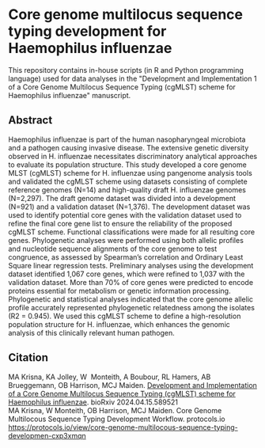 # Core genome multilocus sequence typing development for Haemophilus influenzae
This repository contains in-house scripts (in R and Python programming language) used for data analyses in the "Development and Implementation 1 of a Core Genome Multilocus Sequence Typing (cgMLST) scheme for Haemophilus influenzae" manuscript.

## Abstract
Haemophilus influenzae is part of the human nasopharyngeal microbiota and a pathogen causing invasive disease. The extensive genetic diversity observed in H. influenzae necessitates discriminatory analytical approaches to evaluate its population structure. This study developed a core genome MLST (cgMLST) scheme for H. influenzae using pangenome analysis tools and validated the cgMLST scheme using datasets consisting of complete reference genomes (N=14) and high-quality draft H. influenzae genomes (N=2,297). The draft genome dataset was divided into a development (N=921) and a validation dataset (N=1,376). The development dataset was used to identify potential core genes with the validation dataset used to refine the final core gene list to ensure the reliability of the proposed cgMLST scheme. Functional classifications were made for all resulting core genes. Phylogenetic analyses were performed using both allelic profiles and nucleotide sequence alignments of the core genome to test congruence, as assessed by Spearman’s correlation and Ordinary Least Square linear regression tests. Preliminary analyses using the development dataset identified 1,067 core genes, which were refined to 1,037 with the validation dataset. More than 70% of core genes were predicted to encode proteins essential for metabolism or genetic information processing. Phylogenetic and statistical analyses indicated that the core genome allelic profile accurately represented phylogenetic relatedness among the isolates (R2 = 0.945). We used this cgMLST scheme to define a high-resolution population structure for H. influenzae, which enhances the genomic analysis of this clinically relevant human pathogen.

## Citation
MA Krisna, KA Jolley, W  Monteith, A Boubour, RL Hamers, AB Brueggemann, OB Harrison, MCJ Maiden. [Development and Implementation of a Core Genome Multilocus Sequence Typing (cgMLST) scheme for Haemophilus influenzae](https://www.biorxiv.org/content/10.1101/2024.04.15.589521v1). bioRxiv 2024.04.15.589521 <br />
MA Krisna, W Monteith, OB Harrison, MCJ Maiden. Core Genome Multilocous Sequence Typing Development Workflow. protocols.io
https://protocols.io/view/core-genome-multilocous-sequence-typing-developmen-cxp3xmqn
